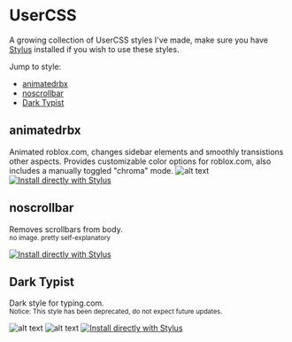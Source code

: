 # UserCSS
A growing collection of UserCSS styles I've made, make sure you have [Stylus](https://add0n.com/stylus.html) installed if you wish to use these styles.

Jump to style:
- [animatedrbx](https://github.com/scrawlmin/UserCSS/#animatedrbx)
- [noscrollbar](https://github.com/scrawlmin/UserCSS/#noscrollbar)
- [Dark Typist](https://github.com/scrawlmin/UserCSS/#dark-typist)

## animatedrbx
Animated roblox.com, changes sidebar elements and smoothly transistions other aspects.
Provides customizable color options for roblox.com, also includes a manually toggled "chroma" mode.
![alt text](https://raw.githubusercontent.com/scrawlmin/UserCSS/master/Images/animatedrbx_thumb.png "animatedrbx-thumb.png")
[![Install directly with Stylus](https://img.shields.io/badge/Install%20directly%20with-Stylus-116b59.svg?longCache=true&style=for-the-badge)](https://raw.githubusercontent.com/scrawlmin/UserCSS/master/animatedrbx.user.css)


## noscrollbar
Removes scrollbars from body.<br>
<sub>no image. pretty self-explanatory</sub>

[![Install directly with Stylus](https://img.shields.io/badge/Install%20directly%20with-Stylus-116b59.svg?longCache=true&style=for-the-badge)](https://raw.githubusercontent.com/scrawlmin/UserCSS/master/noscrollbar.user.css)


## Dark Typist
Dark style for typing.com.<br>
<sub>Notice: This style has been deprecated, do not expect future updates.</sub>

![alt text](https://raw.githubusercontent.com/scrawlmin/UserCSS/master/Images/darktypist-thumb1.PNG "darktypist-thumb1.png")
![alt text](https://raw.githubusercontent.com/scrawlmin/UserCSS/master/Images/darktypist-thumb2.PNG "darktypist-thumb2.png")
[![Install directly with Stylus](https://img.shields.io/badge/Install%20directly%20with-Stylus-116b59.svg?longCache=true&style=for-the-badge)](https://raw.githubusercontent.com/scrawlmin/UserCSS/master/animatedrbx.user.css)
